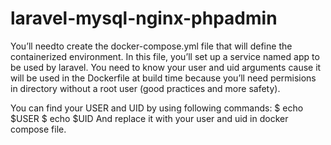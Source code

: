 # laravel-mysql-nginx-phpadmin

You’ll needto  create the docker-compose.yml file that will define the containerized environment.
In this file, you’ll set up a service named app to be used by laravel. You need to know your 
user and uid arguments cause it will be used in the Dockerfile at build time because you’ll need 
permisions in directory without a root user (good practices and more safety).

You can find your USER and UID by using following commands:
$ echo $USER
$ echo $UID
And replace it with your user and uid in docker compose file.
